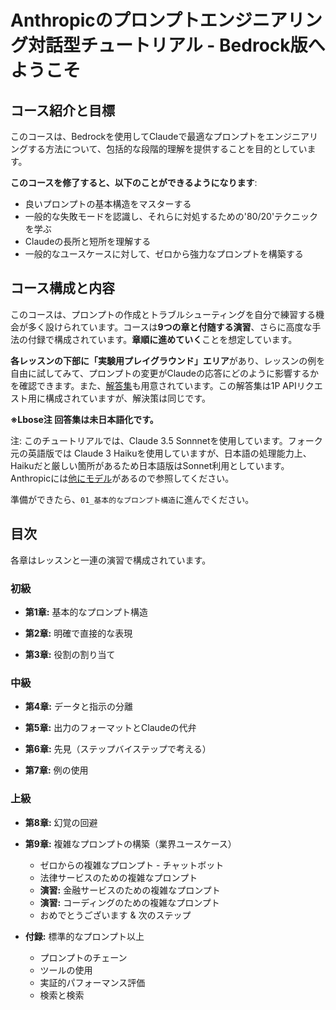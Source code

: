 
# Anthropicのプロンプトエンジニアリング対話型チュートリアル - Bedrock版へようこそ

## コース紹介と目標

このコースは、Bedrockを使用してClaudeで最適なプロンプトをエンジニアリングする方法について、包括的な段階的理解を提供することを目的としています。

**このコースを修了すると、以下のことができるようになります**:
- 良いプロンプトの基本構造をマスターする
- 一般的な失敗モードを認識し、それらに対処するための'80/20'テクニックを学ぶ
- Claudeの長所と短所を理解する
- 一般的なユースケースに対して、ゼロから強力なプロンプトを構築する

## コース構成と内容

このコースは、プロンプトの作成とトラブルシューティングを自分で練習する機会が多く設けられています。コースは**9つの章と付随する演習**、さらに高度な手法の付録で構成されています。**章順に進めていく**ことを想定しています。

**各レッスンの下部に「実験用プレイグラウンド」エリア**があり、レッスンの例を自由に試してみて、プロンプトの変更がClaudeの応答にどのように影響するかを確認できます。また、[解答集](https://docs.google.com/spreadsheets/d/1jIxjzUWG-6xBVIa2ay6yDpLyeuOh_hR_ZB75a47KX_E/edit?usp=sharing)も用意されています。この解答集は1P APIリクエスト用に構成されていますが、解決策は同じです。

**※Lbose注 回答集は未日本語化です。**

注:  このチュートリアルでは、Claude 3.5 Sonnnetを使用しています。フォーク元の英語版では Claude 3 Haikuを使用していますが、日本語の処理能力上、Haikuだと厳しい箇所があるため日本語版はSonnet利用としています。Anthropicには[他にモデル](https://docs.anthropic.com/claude/docs/models-overview)があるので参照してください。

準備ができたら、`01_基本的なプロンプト構造`に進んでください。

## 目次

各章はレッスンと一連の演習で構成されています。

### 初級
- **第1章:** 基本的なプロンプト構造

- **第2章:** 明確で直接的な表現  

- **第3章:** 役割の割り当て

### 中級 
- **第4章:** データと指示の分離

- **第5章:** 出力のフォーマットとClaudeの代弁

- **第6章:** 先見（ステップバイステップで考える）

- **第7章:** 例の使用

### 上級
- **第8章:** 幻覚の回避

- **第9章:** 複雑なプロンプトの構築（業界ユースケース）
  - ゼロからの複雑なプロンプト - チャットボット
  - 法律サービスのための複雑なプロンプト
  - **演習:** 金融サービスのための複雑なプロンプト
  - **演習:** コーディングのための複雑なプロンプト
  - おめでとうございます & 次のステップ

- **付録:** 標準的なプロンプト以上
  - プロンプトのチェーン
  - ツールの使用
  - 実証的パフォーマンス評価
  - 検索と検索
